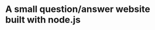 A small question/answer website built with node.js
=======================================================